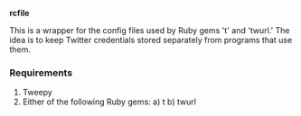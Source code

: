 **rcfile**

This is a wrapper for the config files used by Ruby gems 't'
and 'twurl.'  The idea is to keep Twitter credentials stored
separately from programs that use them.

### Requirements
1) Tweepy
2) Either of the following Ruby gems:
    a) t
    b) twurl

